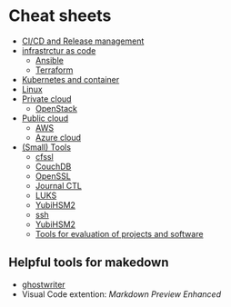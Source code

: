 Cheat sheets
============

* [CI/CD and Release management](cicd/README.md)
* [infrastrctur as code](infrastrctur_as_code)
  * [Ansible](infrastrctur_as_code/ansible/README.md)
  * [Terraform](infrastrctur_as_code/terraform/README.md)
* [Kubernetes and container](k8s_and_container/README.md)
* [Linux](linux/)
* [Private cloud](private_cloud)
  * [OpenStack](private_cloud/OpenStack/main.md)
* [Public cloud](public_cloud)
  * [AWS](public_cloud/aws/README.md)
  * [Azure cloud](public_cloud/azure/README.md)
* [(Small) Tools](tools/)
  * [cfssl](tools/cfssl.md)
  * [CouchDB](tools/couchdb.md)
  * [OpenSSL](tools/openssl.md)
  * [Journal CTL](tool/journalctl.md)
  * [LUKS](tools/luks.md)
  * [YubiHSM2](tools/yubihsm2.md)
  * [ssh](tools/ssh.md)
  * [YubiHSM2](yubihsm2/yubihsm2.md)
  * [Tools for evaluation of projects and software](tools/eval-tools.md)

Helpful tools for makedown
--------------------------

* [ghostwriter](http://github.com/wereturtle/ghostwriter)
* Visual Code extention: *Markdown Preview Enhanced*